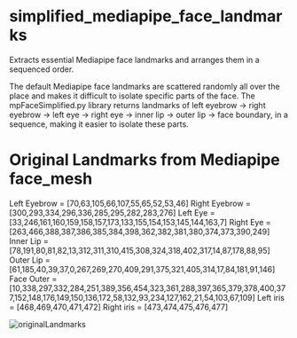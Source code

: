 # simplified_mediapipe_face_landmarks
Extracts essential Mediapipe face landmarks and arranges them in a sequenced order.

The default Mediapipe face landmarks are scattered randomly all over the place and makes it difficult to isolate specific parts of the face. The mpFaceSimplified.py library returns landmarks of left eyebrow → right eyebrow → left eye → right eye → inner lip → outer lip → face boundary, in a sequence, making it easier to isolate these parts.

# Original Landmarks from Mediapipe face_mesh

  Left Eyebrow = [70,63,105,66,107,55,65,52,53,46]
  Right Eyebrow = [300,293,334,296,336,285,295,282,283,276]
  Left Eye = [33,246,161,160,159,158,157,173,133,155,154,153,145,144,163,7]
  Right Eye = [263,466,388,387,386,385,384,398,362,382,381,380,374,373,390,249]
  Inner Lip = [78,191,80,81,82,13,312,311,310,415,308,324,318,402,317,14,87,178,88,95]
  Outer Lip = [61,185,40,39,37,0,267,269,270,409,291,375,321,405,314,17,84,181,91,146]
  Face Outer = [10,338,297,332,284,251,389,356,454,323,361,288,397,365,379,378,400,377,152,148,176,149,150,136,172,58,132,93,234,127,162,21,54,103,67,109]
  Left iris = [468,469,470,471,472]
  Right iris = [473,474,475,476,477]

![originalLandmarks](https://user-images.githubusercontent.com/80172338/147330227-97fbf8bd-dd73-4d5d-b98b-3ac2489c1759.jpg)
